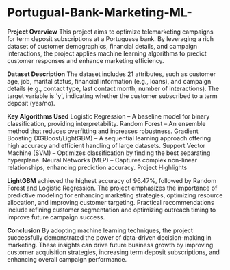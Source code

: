 # Portugual-Bank-Marketing-ML-

**Project Overview**
This project aims to optimize telemarketing campaigns for term deposit subscriptions at a Portuguese bank. By leveraging a rich dataset of customer demographics, financial details, and campaign interactions, the project applies machine learning algorithms to predict customer responses and enhance marketing efficiency.

**Dataset Description**
The dataset includes 21 attributes, such as customer age, job, marital status, financial information (e.g., loans), and campaign details (e.g., contact type, last contact month, number of interactions). The target variable is 'y', indicating whether the customer subscribed to a term deposit (yes/no).

**Key Algorithms Used**
Logistic Regression – A baseline model for binary classification, providing interpretability.
Random Forest – An ensemble method that reduces overfitting and increases robustness.
Gradient Boosting (XGBoost/LightGBM) – A sequential learning approach offering high accuracy and efficient handling of large datasets.
Support Vector Machine (SVM) – Optimizes classification by finding the best separating hyperplane.
Neural Networks (MLP) – Captures complex non-linear relationships, enhancing prediction accuracy.
Project Highlights

**LightGBM** achieved the highest accuracy of 96.47%, followed by Random Forest and Logistic Regression.
The project emphasizes the importance of predictive modeling for enhancing marketing strategies, optimizing resource allocation, and improving customer targeting.
Practical recommendations include refining customer segmentation and optimizing outreach timing to improve future campaign success.

**Conclusion**
By adopting machine learning techniques, the project successfully demonstrated the power of data-driven decision-making in marketing. These insights can drive future business growth by improving customer acquisition strategies, increasing term deposit subscriptions, and enhancing overall campaign performance.
